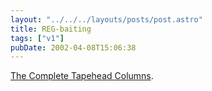 ```yaml
---
layout: "../../../layouts/posts/post.astro"
title: REG-baiting
tags: ["v1"]
pubDate: 2002-04-08T15:06:38
---
```


[The Complete Tapehead Columns][1].

[1]: http://www.tapehead.co.uk/columnindex.html
